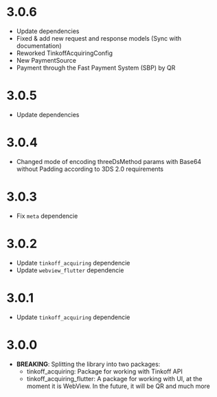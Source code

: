 # 3.0.6

* Update dependencies
* Fixed & add new request and response models (Sync with documentation)
* Reworked TinkoffAcquiringConfig
* New PaymentSource
* Payment through the Fast Payment System (SBP) by QR

# 3.0.5

* Update dependencies

# 3.0.4

* Changed mode of encoding threeDsMethod params with Base64 without Padding according to 3DS 2.0 requirements

# 3.0.3

* Fix `meta` dependencie

# 3.0.2

* Update `tinkoff_acquiring` dependencie
* Update `webview_flutter` dependencie

# 3.0.1

* Update `tinkoff_acquiring` dependencie

# 3.0.0

* **BREAKING**: Splitting the library into two packages:
  - tinkoff_acquiring: Package for working with Tinkoff API
  - tinkoff_acquiring_flutter: A package for working with UI, at the moment it is WebView. In the future, it will be QR and much more
